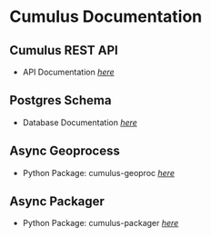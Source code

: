 # Cumulus Documentation

## Cumulus REST API

- API Documentation [_here_](/api-docs/index.html)

## Postgres Schema

- Database Documentation [_here_](db-docs/schemaspy/index.html)

## Async Geoprocess

- Python Package: cumulus-geoproc [_here_](async_geoprocess/html/index.html)

## Async Packager

- Python Package: cumulus-packager [_here_](async_packager/html/index.html)

